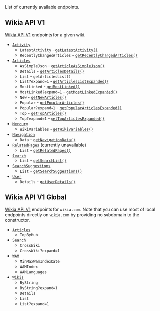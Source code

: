 List of currently available endpoints.
## Wikia API V1
[Wikia API V1](http://dev.wikia.com/api/v1) endpoints for a given wiki.
* [`Activity`](http://dev.wikia.com/api/v1#!/Activity)
  * `LatestActivity` - [`getLatestActivity()`](WikiaAPI.html#getLatestActivity)
  * `RecentlyChangedArticles` - [`getRecentlyChangedArticles()`](WikiaAPI.html#getRecentlyChangedArticles)
* [`Articles`](http://dev.wikia.com/api/v1#!/Articles)
  * `AsSimpleJson` - [`getArticleAsSimpleJson()`](WikiaAPI.html#getArticleAsSimpleJson)
  * `Details` - [`getArticlesDetails()`](WikiaAPI.html#getArticlesDetails)
  * `List` - [`getArticlesList()`](WikiaAPI.html#getArticlesList)
  * `List?expand=1` - [`getArticlesListExpanded()`](WikiaAPI.html#getArticlesListExpanded)
  * `MostLinked` - [`getMostLinked()`](WikiaAPI.html#getMostLinked)
  * `MostLinked?expand=1` - [`getMostLinkedExpanded()`](WikiaAPI.html#getMostLinkedExpanded)
  * `New` - [`getNewArticles()`](WikiaAPI.html#getNewArticles)
  * `Popular` - [`getPopularArticles()`](WikiaAPI.html#getPopularArticles)
  * `Popular?expand=1` - [`getPopularArticlesExpanded()`](WikiaAPI.html#getPopularArticlesExpanded)
  * `Top` - [`getTopArticles()`](WikiaAPI.html#getTopArticles)
  * `Top?expand=1` - [`getTopArticlesExpanded()`](WikiaAPI.html#getTopArticlesExpanded)
* [`Mercury`](http://dev.wikia.com/api/v1#!/Mercury)
  * `WikiVariables` - [`getWikiVariables()`](WikiaAPI.html#getWikiVariables)
* [`Navigation`](http://dev.wikia.com/api/v1#!/Navigation)
  * `Data` - [`getNavigationData()`](WikiaAPI.html#getNavigationData)
* [`RelatedPages`](http://dev.wikia.com/api/v1#!/RelatedPages) (currently unavailable)
  * `List` - [`getRelatedPages()`](WikiaAPI.html#getRelatedPages)
* [`Search`](http://dev.wikia.com/api/v1#!/Search)
  * `List` - [`getSearchList()`](WikiaAPI.html#getSearchList)
* [`SearchSuggestions`](http://dev.wikia.com/api/v1#!/SearchSuggestions)
  * `List` - [`getSearchSuggestions()`](WikiaAPI.html#getSearchSuggestions)
* [`User`](http://dev.wikia.com/api/v1#!/User)
  * `Details` - [`getUserDetails()`](WikiaAPI.html#getUserDetails)

## Wikia API V1 Global
[Wikia API V1](http://www.wikia.com/api/v1) endpoints for `wikia.com`. Note that you can use most of local endpoints directly on `wikia.com` by providing no subdomain to the constructor.
* [`Articles`](http://wikia.com/api/v1#!/Activity)
  * `TopByHub`
* [`Search`](http://www.wikia.com/api/v1#!/Search)
  * `CrossWiki`
  * `CrossWiki?expand=1`
* [`WAM`](http://www.wikia.com/api/v1#!/WAM)
  * `MinMaxWamIndexDate`
  * `WAMIndex`
  * `WAMLanguages`
* [`Wikis`](http://www.wikia.com/api/v1#!/Wikis)
  * `ByString`
  * `ByString?expand=1`
  * `Details`
  * `List`
  * `List?expand=1`

